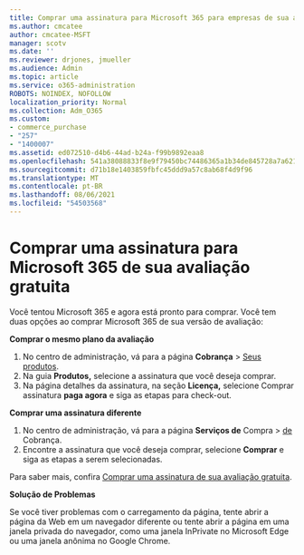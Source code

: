 ```yaml
---
title: Comprar uma assinatura para Microsoft 365 para empresas de sua avaliação gratuita
ms.author: cmcatee
author: cmcatee-MSFT
manager: scotv
ms.date: ''
ms.reviewer: drjones, jmueller
ms.audience: Admin
ms.topic: article
ms.service: o365-administration
ROBOTS: NOINDEX, NOFOLLOW
localization_priority: Normal
ms.collection: Adm_O365
ms.custom:
- commerce_purchase
- "257"
- "1400007"
ms.assetid: ed072510-d4b6-44ad-b24a-f99b9892eaa8
ms.openlocfilehash: 541a38088833f8e9f79450bc74486365a1b34de845728a7a621a8f21e67cd162
ms.sourcegitcommit: d71b18e1403859fbfc45ddd9a57c8ab68f4d9f96
ms.translationtype: MT
ms.contentlocale: pt-BR
ms.lasthandoff: 08/06/2021
ms.locfileid: "54503568"
---
```

# <a name="buy-a-subscription-to-microsoft-365-from-your-free-trial"></a>Comprar uma assinatura para Microsoft 365 de sua avaliação gratuita

Você tentou Microsoft 365 e agora está pronto para comprar. Você tem duas opções ao comprar Microsoft 365 de sua versão de avaliação:
  
 **Comprar o mesmo plano da avaliação**
  
1. No centro de administração, vá para a página **Cobrança** \> [Seus produtos](https://go.microsoft.com/fwlink/p/?linkid=842054).
2. Na guia **Produtos,** selecione a assinatura que você deseja comprar.
3. Na página detalhes da assinatura, na seção **Licença,** selecione Comprar assinatura **paga agora** e siga as etapas para check-out.
 
**Comprar uma assinatura diferente**
  
1. No centro de administração, vá para a página **Serviços de** Compra \> [de](https://go.microsoft.com/fwlink/p/?linkid=868433) Cobrança.
2. Encontre a assinatura que você deseja comprar, selecione **Comprar** e siga as etapas a serem selecionadas.

Para saber mais, confira [Comprar uma assinatura de sua avaliação gratuita](/microsoft-365/commerce/try-or-buy-microsoft-365#buy-a-subscription-from-your-free-trial).

**Solução de Problemas**

Se você tiver problemas com o carregamento da página, tente abrir a página da Web em um navegador diferente ou tente abrir a página em uma janela privada do navegador, como uma janela InPrivate no Microsoft Edge ou uma janela anônima no Google Chrome.